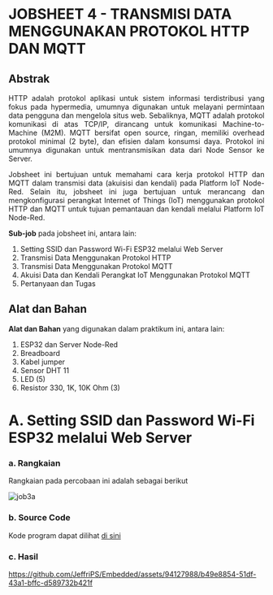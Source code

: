 # JOBSHEET 4 - TRANSMISI DATA MENGGUNAKAN PROTOKOL HTTP DAN MQTT

## Abstrak
<p align="justify">HTTP adalah protokol aplikasi untuk sistem informasi terdistribusi yang fokus pada hypermedia, umumnya digunakan untuk melayani permintaan data pengguna dan mengelola situs web. Sebaliknya, MQTT adalah protokol komunikasi di atas TCP/IP, dirancang untuk komunikasi Machine-to-Machine (M2M). MQTT bersifat open source, ringan, memiliki overhead protokol minimal (2 byte), dan efisien dalam konsumsi daya. Protokol ini umumnya digunakan untuk mentransmisikan data dari Node Sensor ke Server.</p>

<p align="justify">Jobsheet ini bertujuan untuk memahami cara kerja protokol HTTP dan MQTT dalam transmisi data (akuisisi dan kendali) pada Platform IoT Node-Red. Selain itu, jobsheet ini juga bertujuan untuk merancang dan mengkonfigurasi perangkat Internet of Things (IoT) menggunakan protokol HTTP dan MQTT untuk tujuan pemantauan dan kendali melalui Platform IoT Node-Red.</p>

**Sub-job** pada jobsheet ini, antara lain:
1. Setting SSID dan Password Wi-Fi ESP32 melalui Web Server
2. Transmisi Data Menggunakan Protokol HTTP
3. Transmisi Data Menggunakan Protokol MQTT
4. Akuisi Data dan Kendali Perangkat IoT Menggunakan Protokol MQTT
5. Pertanyaan dan Tugas

## Alat dan Bahan
**Alat dan Bahan** yang digunakan dalam praktikum ini, antara lain:
1. ESP32 dan Server Node-Red
2. Breadboard
3. Kabel jumper
4. Sensor DHT 11
5. LED (5)
6. Resistor 330, 1K, 10K Ohm (3)

# A. Setting SSID dan Password Wi-Fi ESP32 melalui Web Server

### a. Rangkaian
Rangkaian pada percobaan ini adalah sebagai berikut

![job3a](https://github.com/iamanisaamalia/sistemembedded/assets/147674408/a37af924-187d-41d9-8d78-a6316d5a189b)


### b. Source Code
Kode program dapat dilihat <a href="https://github.com/JeffriPS/Embedded/blob/main/Jobsheet%204/4A_Setting_SSID_password_melalui_web_server/JOB_4_A.ino">di sini</a>

### c. Hasil 

https://github.com/JeffriPS/Embedded/assets/94127988/b49e8854-51df-43a1-bffc-d589732b421f

